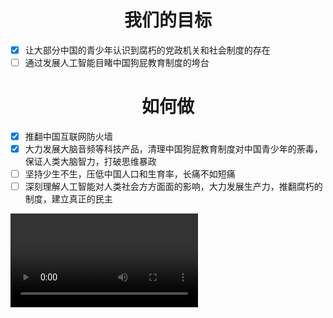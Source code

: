 <h1 align="center">我们的目标</h1>

- [x] 让大部分中国的青少年认识到腐朽的党政机关和社会制度的存在
- [ ] 通过发展人工智能目睹中国狗屁教育制度的垮台

<h1 align="center">如何做</h1>

- [x] 推翻中国互联网防火墙
- [x] 大力发展大脑音频等科技产品，清理中国狗屁教育制度对中国青少年的荼毒，保证人类大脑智力，打破思维暴政
- [ ] 坚持少生不生，压低中国人口和生育率，长痛不如短痛
- [ ] 深刻理解人工智能对人类社会方方面面的影响，大力发展生产力，推翻腐朽的制度，建立真正的民主

<video controls>
  <source src="hell.mp4" type="video/mp4">
  您的浏览器不支持 HTML5 视频。
</video>
